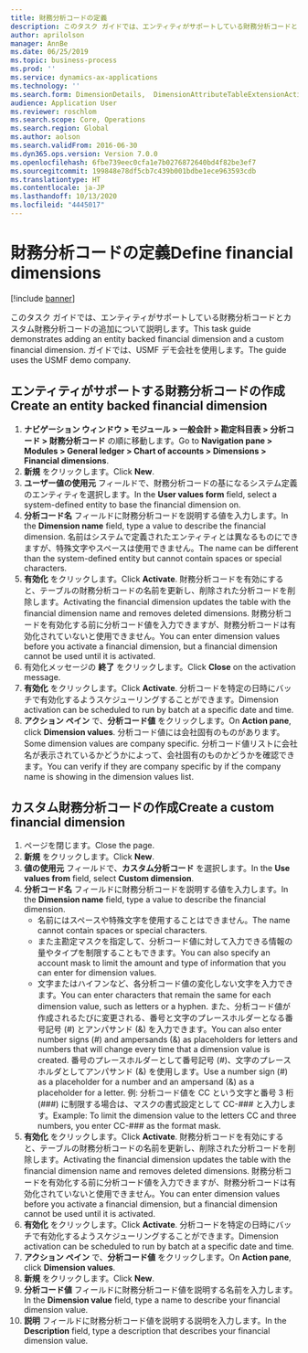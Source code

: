 ```yaml
---
title: 財務分析コードの定義
description: このタスク ガイドでは、エンティティがサポートしている財務分析コードとカスタム財務分析コードの追加について説明します。
author: aprilolson
manager: AnnBe
ms.date: 06/25/2019
ms.topic: business-process
ms.prod: ''
ms.service: dynamics-ax-applications
ms.technology: ''
ms.search.form: DimensionDetails,  DimensionAttributeTableExtensionActivate, DimensionValueDetails
audience: Application User
ms.reviewer: roschlom
ms.search.scope: Core, Operations
ms.search.region: Global
ms.author: aolson
ms.search.validFrom: 2016-06-30
ms.dyn365.ops.version: Version 7.0.0
ms.openlocfilehash: 6fbe739eec0cfa1e7b0276872640bd4f82be3ef7
ms.sourcegitcommit: 199848e78df5cb7c439b001bdbe1ece963593cdb
ms.translationtype: HT
ms.contentlocale: ja-JP
ms.lasthandoff: 10/13/2020
ms.locfileid: "4445017"
---
```

# <a name="define-financial-dimensions"></a><span data-ttu-id="4ecb5-103">財務分析コードの定義</span><span class="sxs-lookup"><span data-stu-id="4ecb5-103">Define financial dimensions</span></span>

[!include [banner](../../includes/banner.md)]

<span data-ttu-id="4ecb5-104">このタスク ガイドでは、エンティティがサポートしている財務分析コードとカスタム財務分析コードの追加について説明します。</span><span class="sxs-lookup"><span data-stu-id="4ecb5-104">This task guide demonstrates adding an entity backed financial dimension and a custom financial dimension.</span></span>  <span data-ttu-id="4ecb5-105">ガイドでは、USMF デモ会社を使用します。</span><span class="sxs-lookup"><span data-stu-id="4ecb5-105">The guide uses the USMF demo company.</span></span>


## <a name="create-an-entity-backed-financial-dimension"></a><span data-ttu-id="4ecb5-106">エンティティがサポートする財務分析コードの作成</span><span class="sxs-lookup"><span data-stu-id="4ecb5-106">Create an entity backed financial dimension</span></span>
1. <span data-ttu-id="4ecb5-107">**ナビゲーション ウィンドウ > モジュール > 一般会計 > 勘定科目表 > 分析コード > 財務分析コード** の順に移動します。</span><span class="sxs-lookup"><span data-stu-id="4ecb5-107">Go to **Navigation pane > Modules > General ledger > Chart of accounts > Dimensions > Financial dimensions**.</span></span>
2. <span data-ttu-id="4ecb5-108">**新規** をクリックします。</span><span class="sxs-lookup"><span data-stu-id="4ecb5-108">Click **New**.</span></span>
3. <span data-ttu-id="4ecb5-109">**ユーザー値の使用元** フィールドで、財務分析コードの基になるシステム定義のエンティティを選択します。</span><span class="sxs-lookup"><span data-stu-id="4ecb5-109">In the **User values form** field, select a system-defined entity to base the financial dimension on.</span></span> 
4. <span data-ttu-id="4ecb5-110">**分析コード名** フィールドに財務分析コードを説明する値を入力します。</span><span class="sxs-lookup"><span data-stu-id="4ecb5-110">In the **Dimension name** field, type a value to describe the financial dimension.</span></span> <span data-ttu-id="4ecb5-111">名前はシステムで定義されたエンティティとは異なるものにできますが、特殊文字やスペースは使用できません。</span><span class="sxs-lookup"><span data-stu-id="4ecb5-111">The name can be different than the system-defined entity but cannot contain spaces or special characters.</span></span>
5. <span data-ttu-id="4ecb5-112">**有効化** をクリックします。</span><span class="sxs-lookup"><span data-stu-id="4ecb5-112">Click **Activate**.</span></span> <span data-ttu-id="4ecb5-113">財務分析コードを有効にすると、テーブルの財務分析コードの名前を更新し、削除された分析コードを削除します。</span><span class="sxs-lookup"><span data-stu-id="4ecb5-113">Activating the financial dimension updates the table with the financial dimension name and removes deleted dimensions.</span></span> <span data-ttu-id="4ecb5-114">財務分析コードを有効化する前に分析コード値を入力できますが、財務分析コードは有効化されていないと使用できません。</span><span class="sxs-lookup"><span data-stu-id="4ecb5-114">You can enter dimension values before you activate a financial dimension, but a financial dimension cannot be used until it is activated.</span></span>  
6. <span data-ttu-id="4ecb5-115">有効化メッセージの **終了** をクリックします。</span><span class="sxs-lookup"><span data-stu-id="4ecb5-115">Click **Close** on the activation message.</span></span>
7. <span data-ttu-id="4ecb5-116">**有効化** をクリックします。</span><span class="sxs-lookup"><span data-stu-id="4ecb5-116">Click **Activate**.</span></span> <span data-ttu-id="4ecb5-117">分析コードを特定の日時にバッチで有効化するようスケジューリングすることができます。</span><span class="sxs-lookup"><span data-stu-id="4ecb5-117">Dimension activation can be scheduled to run by batch at a specific date and time.</span></span>  
8. <span data-ttu-id="4ecb5-118">**アクション ペイン** で、**分析コード値** をクリックします。</span><span class="sxs-lookup"><span data-stu-id="4ecb5-118">On **Action pane**, click **Dimension values**.</span></span> <span data-ttu-id="4ecb5-119">分析コード値には会社固有のものがあります。</span><span class="sxs-lookup"><span data-stu-id="4ecb5-119">Some dimension values are company specific.</span></span> <span data-ttu-id="4ecb5-120">分析コード値リストに会社名が表示されているかどうかによって、会社固有のものかどうかを確認できます。</span><span class="sxs-lookup"><span data-stu-id="4ecb5-120">You can verify if they are company specific by if the company name is showing in the dimension values list.</span></span>  

## <a name="create-a-custom-financial-dimension"></a><span data-ttu-id="4ecb5-121">カスタム財務分析コードの作成</span><span class="sxs-lookup"><span data-stu-id="4ecb5-121">Create a custom financial dimension</span></span>
1. <span data-ttu-id="4ecb5-122">ページを閉じます。</span><span class="sxs-lookup"><span data-stu-id="4ecb5-122">Close the page.</span></span>
2. <span data-ttu-id="4ecb5-123">**新規** をクリックします。</span><span class="sxs-lookup"><span data-stu-id="4ecb5-123">Click **New**.</span></span>
3. <span data-ttu-id="4ecb5-124">**値の使用元** フィールドで、**カスタム分析コード** を選択します。</span><span class="sxs-lookup"><span data-stu-id="4ecb5-124">In the **Use values from** field, select **Custom dimension**.</span></span>
4. <span data-ttu-id="4ecb5-125">**分析コード名** フィールドに財務分析コードを説明する値を入力します。</span><span class="sxs-lookup"><span data-stu-id="4ecb5-125">In the **Dimension name** field, type a value to describe the financial dimension.</span></span>
    - <span data-ttu-id="4ecb5-126">名前にはスペースや特殊文字を使用することはできません。</span><span class="sxs-lookup"><span data-stu-id="4ecb5-126">The name cannot contain spaces or special characters.</span></span>  
    - <span data-ttu-id="4ecb5-127">また主勘定マスクを指定して、分析コード値に対して入力できる情報の量やタイプを制限することもできます。</span><span class="sxs-lookup"><span data-stu-id="4ecb5-127">You can also specify an account mask to limit the amount and type of information that you can enter for dimension values.</span></span>   
    - <span data-ttu-id="4ecb5-128">文字またはハイフンなど、各分析コード値の変化しない文字を入力できます。</span><span class="sxs-lookup"><span data-stu-id="4ecb5-128">You can enter characters that remain the same for each dimension value, such as letters or a hyphen.</span></span> <span data-ttu-id="4ecb5-129">また、分析コード値が作成されるたびに変更される、番号と文字のプレースホルダーとなる番号記号 (#) とアンパサンド (&) を入力できます。</span><span class="sxs-lookup"><span data-stu-id="4ecb5-129">You can also enter number signs (#) and ampersands (&) as placeholders for letters and numbers that will change every time that a dimension value is created.</span></span> <span data-ttu-id="4ecb5-130">番号のプレースホルダーとして番号記号 (#)、文字のプレースホルダとしてアンパサンド (&) を使用します。</span><span class="sxs-lookup"><span data-stu-id="4ecb5-130">Use a number sign (#) as a placeholder for a number and an ampersand (&) as a placeholder for a letter.</span></span>  <span data-ttu-id="4ecb5-131">例: 分析コード値を CC という文字と番号 3 桁 (###) に制限する場合は、マスクの書式設定として CC-### と入力します。</span><span class="sxs-lookup"><span data-stu-id="4ecb5-131">Example: To limit the dimension value to the letters CC and three numbers, you enter CC-### as the format mask.</span></span>  
5. <span data-ttu-id="4ecb5-132">**有効化** をクリックします。</span><span class="sxs-lookup"><span data-stu-id="4ecb5-132">Click **Activate**.</span></span> <span data-ttu-id="4ecb5-133">財務分析コードを有効にすると、テーブルの財務分析コードの名前を更新し、削除された分析コードを削除します。</span><span class="sxs-lookup"><span data-stu-id="4ecb5-133">Activating the financial dimension updates the table with the financial dimension name and removes deleted dimensions.</span></span> <span data-ttu-id="4ecb5-134">財務分析コードを有効化する前に分析コード値を入力できますが、財務分析コードは有効化されていないと使用できません。</span><span class="sxs-lookup"><span data-stu-id="4ecb5-134">You can enter dimension values before you activate a financial dimension, but a financial dimension cannot be used until it is activated.</span></span>     
6. <span data-ttu-id="4ecb5-135">**有効化** をクリックします。</span><span class="sxs-lookup"><span data-stu-id="4ecb5-135">Click **Activate**.</span></span> <span data-ttu-id="4ecb5-136">分析コードを特定の日時にバッチで有効化するようスケジューリングすることができます。</span><span class="sxs-lookup"><span data-stu-id="4ecb5-136">Dimension activation can be scheduled to run by batch at a specific date and time.</span></span>      
7. <span data-ttu-id="4ecb5-137">**アクション ペイン** で、**分析コード値** をクリックします。</span><span class="sxs-lookup"><span data-stu-id="4ecb5-137">On **Action pane**, click **Dimension values**.</span></span>
8. <span data-ttu-id="4ecb5-138">**新規** をクリックします。</span><span class="sxs-lookup"><span data-stu-id="4ecb5-138">Click **New**.</span></span>
9. <span data-ttu-id="4ecb5-139">**分析コード値** フィールドに財務分析コード値を説明する名前を入力します。</span><span class="sxs-lookup"><span data-stu-id="4ecb5-139">In the **Dimension value** field, type a name to describe your financial dimension value.</span></span>
10. <span data-ttu-id="4ecb5-140">**説明** フィールドに財務分析コード値を説明する説明を入力します。</span><span class="sxs-lookup"><span data-stu-id="4ecb5-140">In the **Description** field, type a description that describes your financial dimension value.</span></span>


